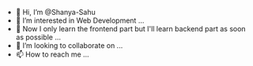 - 👋 Hi, I’m @Shanya-Sahu
- 👀 I’m interested in Web Development  ...
- 🌱 Now I only learn the frontend part but I'll learn backend part as soon as possible ...
- 💞️ I’m looking to collaborate on ...
- 📫 How to reach me ...

<!---
Shanya-Sahu/Shanya-Sahu is a ✨ special ✨ repository because its `README.md` (this file) appears on your GitHub profile.
You can click the Preview link to take a look at your changes.
--->
